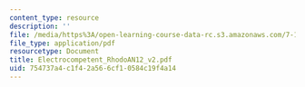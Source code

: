 ```yaml
---
content_type: resource
description: ''
file: /media/https%3A/open-learning-course-data-rc.s3.amazonaws.com/7-13-experimental-microbial-genetics-fall-2003/754737a4c1f42a566cf10584c19f4a14_Electrocompetent_RhodoAN12_v2.pdf
file_type: application/pdf
resourcetype: Document
title: Electrocompetent_RhodoAN12_v2.pdf
uid: 754737a4-c1f4-2a56-6cf1-0584c19f4a14
---
```

